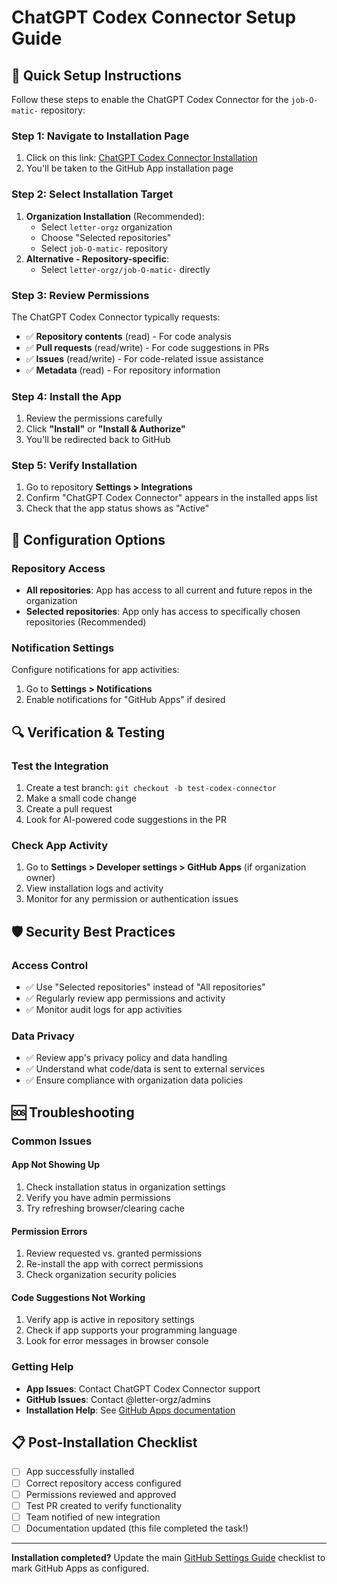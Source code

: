 # ChatGPT Codex Connector Setup Guide

## 🎯 Quick Setup Instructions

Follow these steps to enable the ChatGPT Codex Connector for the `job-O-matic-` repository:

### Step 1: Navigate to Installation Page
1. Click on this link: [ChatGPT Codex Connector Installation](https://github.com/apps/chatgpt-codex-connector/installations/select_target)
2. You'll be taken to the GitHub App installation page

### Step 2: Select Installation Target
1. **Organization Installation** (Recommended):
   - Select `letter-orgz` organization
   - Choose "Selected repositories"
   - Select `job-O-matic-` repository
2. **Alternative - Repository-specific**:
   - Select `letter-orgz/job-O-matic-` directly

### Step 3: Review Permissions
The ChatGPT Codex Connector typically requests:
- ✅ **Repository contents** (read) - For code analysis
- ✅ **Pull requests** (read/write) - For code suggestions in PRs
- ✅ **Issues** (read/write) - For code-related issue assistance
- ✅ **Metadata** (read) - For repository information

### Step 4: Install the App
1. Review the permissions carefully
2. Click **"Install"** or **"Install & Authorize"**
3. You'll be redirected back to GitHub

### Step 5: Verify Installation
1. Go to repository **Settings > Integrations**
2. Confirm "ChatGPT Codex Connector" appears in the installed apps list
3. Check that the app status shows as "Active"

## 🔧 Configuration Options

### Repository Access
- **All repositories**: App has access to all current and future repos in the organization
- **Selected repositories**: App only has access to specifically chosen repositories (Recommended)

### Notification Settings
Configure notifications for app activities:
1. Go to **Settings > Notifications**
2. Enable notifications for "GitHub Apps" if desired

## 🔍 Verification & Testing

### Test the Integration
1. Create a test branch: `git checkout -b test-codex-connector`
2. Make a small code change
3. Create a pull request
4. Look for AI-powered code suggestions in the PR

### Check App Activity
1. Go to **Settings > Developer settings > GitHub Apps** (if organization owner)
2. View installation logs and activity
3. Monitor for any permission or authentication issues

## 🛡️ Security Best Practices

### Access Control
- ✅ Use "Selected repositories" instead of "All repositories"
- ✅ Regularly review app permissions and activity
- ✅ Monitor audit logs for app activities

### Data Privacy
- ✅ Review app's privacy policy and data handling
- ✅ Understand what code/data is sent to external services
- ✅ Ensure compliance with organization data policies

## 🆘 Troubleshooting

### Common Issues

#### App Not Showing Up
1. Check installation status in organization settings
2. Verify you have admin permissions
3. Try refreshing browser/clearing cache

#### Permission Errors
1. Review requested vs. granted permissions
2. Re-install the app with correct permissions
3. Check organization security policies

#### Code Suggestions Not Working
1. Verify app is active in repository settings
2. Check if app supports your programming language
3. Look for error messages in browser console

### Getting Help
- **App Issues**: Contact ChatGPT Codex Connector support
- **GitHub Issues**: Contact @letter-orgz/admins
- **Installation Help**: See [GitHub Apps documentation](https://docs.github.com/en/apps)

## 📋 Post-Installation Checklist

- [ ] App successfully installed
- [ ] Correct repository access configured
- [ ] Permissions reviewed and approved
- [ ] Test PR created to verify functionality
- [ ] Team notified of new integration
- [ ] Documentation updated (this file completed the task!)

---

**Installation completed?** Update the main [GitHub Settings Guide](GITHUB_SETTINGS_GUIDE.md) checklist to mark GitHub Apps as configured.